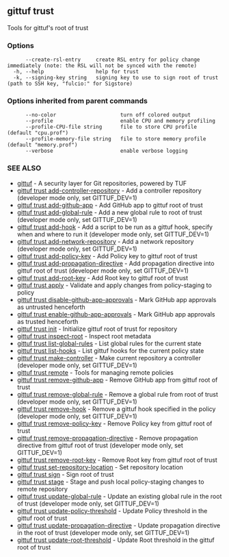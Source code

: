## gittuf trust

Tools for gittuf's root of trust

### Options

```
      --create-rsl-entry     create RSL entry for policy change immediately (note: the RSL will not be synced with the remote)
  -h, --help                 help for trust
  -k, --signing-key string   signing key to use to sign root of trust (path to SSH key, "fulcio:" for Sigstore)
```

### Options inherited from parent commands

```
      --no-color                     turn off colored output
      --profile                      enable CPU and memory profiling
      --profile-CPU-file string      file to store CPU profile (default "cpu.prof")
      --profile-memory-file string   file to store memory profile (default "memory.prof")
      --verbose                      enable verbose logging
```

### SEE ALSO

* [gittuf](gittuf.md)	 - A security layer for Git repositories, powered by TUF
* [gittuf trust add-controller-repository](gittuf_trust_add-controller-repository.md)	 - Add a controller repository (developer mode only, set GITTUF_DEV=1)
* [gittuf trust add-github-app](gittuf_trust_add-github-app.md)	 - Add GitHub app to gittuf root of trust
* [gittuf trust add-global-rule](gittuf_trust_add-global-rule.md)	 - Add a new global rule to root of trust (developer mode only, set GITTUF_DEV=1)
* [gittuf trust add-hook](gittuf_trust_add-hook.md)	 - Add a script to be run as a gittuf hook, specify when and where to run it (developer mode only, set GITTUF_DEV=1)
* [gittuf trust add-network-repository](gittuf_trust_add-network-repository.md)	 - Add a network repository (developer mode only, set GITTUF_DEV=1)
* [gittuf trust add-policy-key](gittuf_trust_add-policy-key.md)	 - Add Policy key to gittuf root of trust
* [gittuf trust add-propagation-directive](gittuf_trust_add-propagation-directive.md)	 - Add propagation directive into gittuf root of trust (developer mode only, set GITTUF_DEV=1)
* [gittuf trust add-root-key](gittuf_trust_add-root-key.md)	 - Add Root key to gittuf root of trust
* [gittuf trust apply](gittuf_trust_apply.md)	 - Validate and apply changes from policy-staging to policy
* [gittuf trust disable-github-app-approvals](gittuf_trust_disable-github-app-approvals.md)	 - Mark GitHub app approvals as untrusted henceforth
* [gittuf trust enable-github-app-approvals](gittuf_trust_enable-github-app-approvals.md)	 - Mark GitHub app approvals as trusted henceforth
* [gittuf trust init](gittuf_trust_init.md)	 - Initialize gittuf root of trust for repository
* [gittuf trust inspect-root](gittuf_trust_inspect-root.md)	 - Inspect root metadata
* [gittuf trust list-global-rules](gittuf_trust_list-global-rules.md)	 - List global rules for the current state
* [gittuf trust list-hooks](gittuf_trust_list-hooks.md)	 - List gittuf hooks for the current policy state
* [gittuf trust make-controller](gittuf_trust_make-controller.md)	 - Make current repository a controller (developer mode only, set GITTUF_DEV=1)
* [gittuf trust remote](gittuf_trust_remote.md)	 - Tools for managing remote policies
* [gittuf trust remove-github-app](gittuf_trust_remove-github-app.md)	 - Remove GitHub app from gittuf root of trust
* [gittuf trust remove-global-rule](gittuf_trust_remove-global-rule.md)	 - Remove a global rule from root of trust (developer mode only, set GITTUF_DEV=1)
* [gittuf trust remove-hook](gittuf_trust_remove-hook.md)	 - Remove a gittuf hook specified in the policy (developer mode only, set GITTUF_DEV=1)
* [gittuf trust remove-policy-key](gittuf_trust_remove-policy-key.md)	 - Remove Policy key from gittuf root of trust
* [gittuf trust remove-propagation-directive](gittuf_trust_remove-propagation-directive.md)	 - Remove propagation directive from gittuf root of trust (developer mode only, set GITTUF_DEV=1)
* [gittuf trust remove-root-key](gittuf_trust_remove-root-key.md)	 - Remove Root key from gittuf root of trust
* [gittuf trust set-repository-location](gittuf_trust_set-repository-location.md)	 - Set repository location
* [gittuf trust sign](gittuf_trust_sign.md)	 - Sign root of trust
* [gittuf trust stage](gittuf_trust_stage.md)	 - Stage and push local policy-staging changes to remote repository
* [gittuf trust update-global-rule](gittuf_trust_update-global-rule.md)	 - Update an existing global rule in the root of trust (developer mode only, set GITTUF_DEV=1)
* [gittuf trust update-policy-threshold](gittuf_trust_update-policy-threshold.md)	 - Update Policy threshold in the gittuf root of trust
* [gittuf trust update-propagation-directive](gittuf_trust_update-propagation-directive.md)	 - Update propagation directive in the root of trust (developer mode only, set GITTUF_DEV=1)
* [gittuf trust update-root-threshold](gittuf_trust_update-root-threshold.md)	 - Update Root threshold in the gittuf root of trust

